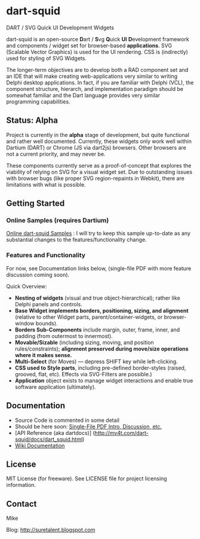 dart-squid
==========

DART / SVG Quick UI Development Widgets

dart-squid is an open-source **D**art / **S**vg **Q**uick **UI** **D**evelopment framework and components / widget set for browser-based **applications**.
SVG (Scalable Vector Graphics) is used for the UI rendering. CSS is (indirectly) used for styling of SVG Widgets.

The longer-term objectives are to develop both a RAD component set and an IDE that will make creating web-applications very similar to writing Delphi desktop applications.  In fact, if you are familiar with Delphi (VCL), the component structure, hierarch, and implementation paradigm should be somewhat familiar and the Dart language provides very similar programming capabilities.

## Status: Alpha ##
Project is currently in the **alpha** stage of development, but quite functional and rather well documented.
Currently, these widgets only work well within Dartium (DART) or Chrome (JS via dart2js) browsers. Other browsers are not a current priority, and may never be.

These components currently serve as a proof-of-concept that explores the viability of relying on SVG for a visual widget set.  Due to outstanding issues with browser bugs (like proper SVG region-repaints in Webkit), there are limitations with what is possible.

## Getting Started ##
### Online Samples (requires Dartium) ###
[Online dart-squid Samples](http://mv4t.com/dart-squid/samples/samples-index.html) : I will try to keep this sample up-to-date as any substantial changes to the features/functionality change.

### Features and Functionality ###
For now, see Documentation links below, (single-file PDF with more feature discussion coming soon).

Quick Overview:
* **Nesting of widgets** (visual and true object-hierarchical); rather like Delphi panels and controls.
* **Base Widget implements borders, positioning, sizing, and alignment** (relative to other Widget parts, parent/container-widgets, or browser-window bounds).
* **Borders Sub-Components** include margin, outer, frame, inner, and padding (from outermost to innermost).
* **Movable/Sizable** (including sizing, moving, and position rules/constraints); **alignment preserved during move/size operations where it makes sense.**
* **Multi-Select** (for Moves) &mdash; depress SHIFT key while left-clicking.
* **CSS used to Style parts**, including pre-defined border-styles (raised, grooved, flat, etc).
Effects via SVG-Filters are possible.)
* **Application** object exists to manage widget interactions and enable true software application (ultimately).


## Documentation ##
* Source Code is commented in some detail
* Should be here soon: [Single-File PDF Intro, Discussion, etc.](.)
* [API Reference (aka dartdocs)] (http://mv4t.com/dart-squid/docs/dart_squid.html)
* [Wiki Documentation](https://github.com/IntersoftDev/dart-squid/wiki/_pages)


## License
MIT License (for freeware). See LICENSE file for project licensing information.

## Contact

Mike

Blog: http://suretalent.blogspot.com